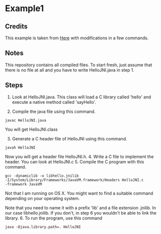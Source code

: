 # Example1

## Credits

This example is taken from
[Here](https://www3.ntu.edu.sg/home/ehchua/programming/java/JavaNativeInterface.html)
with modifications in a few commands.

## Notes

This repository contains all compiled files. To start fresh, just assume that
there is no file at all and you have to write HelloJNI.java in step 1.

## Steps

1. Look at HelloJNI.java. This class will load a C library called 'hello' and
execute a native method called 'sayHello'.

2. Compile the java file using this command.
  ```
  javac HelloJNI.java
  ```
  You will get HelloJNI.class

3. Generate a C header file of HelloJNI using this command.
  ```
  javah HelloJNI
  ```
  Now you will get a header file HelloJNI.h.
4. Write a C file to implement the header. You can look at HelloJNI.c
5. Compile the C program with this command.
  ```
  gcc -dynamiclib -o libhello.jnilib
  -I/System/Library/Frameworks/JavaVM.framework/Headers HelloJNI.c
  -framework JavaVM
  ```
  Not that I am running on OS X. You might want to find a suitable command
  depending on your operating system.

  Note that you need to name it with a prefix 'lib' and a file extension .jnilib.
  In our case libhello.jnilib. If you don't, in step 6 you wouldn't be able to
  link the library.
6. To run the program, use this command
  ```
  java -Djava.library.path=. HelloJNI
  ```

